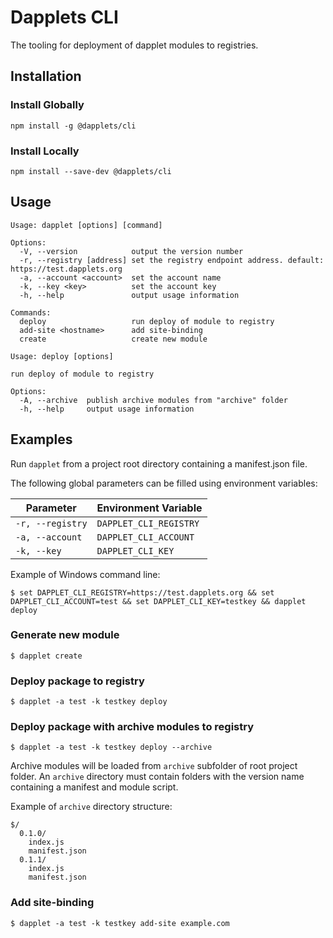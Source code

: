 # Dapplets CLI
The tooling for deployment of dapplet modules to registries.

## Installation
### Install Globally
```
npm install -g @dapplets/cli
```
### Install Locally
```
npm install --save-dev @dapplets/cli
```

## Usage
```
Usage: dapplet [options] [command]

Options:
  -V, --version            output the version number
  -r, --registry [address] set the registry endpoint address. default: https://test.dapplets.org
  -a, --account <account>  set the account name
  -k, --key <key>          set the account key
  -h, --help               output usage information

Commands:
  deploy                   run deploy of module to registry
  add-site <hostname>      add site-binding
  create                   create new module
```

```
Usage: deploy [options]

run deploy of module to registry

Options:
  -A, --archive  publish archive modules from "archive" folder
  -h, --help     output usage information
```

## Examples
Run `dapplet` from a project root directory containing a manifest.json file.

The following global parameters can be filled using environment variables:

| Parameter | Environment Variable |
| --------- | -------------------- |
| `-r, --registry` | `DAPPLET_CLI_REGISTRY` |
| `-a, --account` | `DAPPLET_CLI_ACCOUNT` |
| `-k, --key` | `DAPPLET_CLI_KEY` |

Example of Windows command line:
```
$ set DAPPLET_CLI_REGISTRY=https://test.dapplets.org && set DAPPLET_CLI_ACCOUNT=test && set DAPPLET_CLI_KEY=testkey && dapplet deploy
```

### Generate new module
```
$ dapplet create
```

### Deploy package to registry
```
$ dapplet -a test -k testkey deploy
```

### Deploy package with archive modules to registry
```
$ dapplet -a test -k testkey deploy --archive
```

Archive modules will be loaded from `archive` subfolder of root project folder. An `archive` directory must contain folders with the version name containing a manifest and module script. 

Example of `archive` directory structure:
```
$/
  0.1.0/
    index.js
    manifest.json
  0.1.1/
    index.js
    manifest.json
```

### Add site-binding
```
$ dapplet -a test -k testkey add-site example.com
```